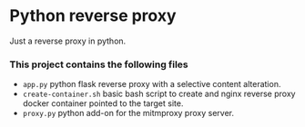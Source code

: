# Python reverse proxy
Just a reverse proxy in python.

### This project contains the following files
- `app.py` python flask reverse proxy with a selective content alteration.
- `create-container.sh` basic bash script to create and nginx reverse proxy docker container pointed to the target site.
- `proxy.py` python add-on for the mitmproxy proxy server.
